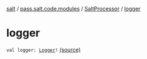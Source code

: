 [salt](../../index.md) / [pass.salt.code.modules](../index.md) / [SaltProcessor](index.md) / [logger](./logger.md)

# logger

`val logger: `[`Logger`](https://docs.oracle.com/javase/6/docs/api/java/util/logging/Logger.html)`!` [(source)](https://github.com/kurbaniec-tgm/salt/tree/master/code/modules/SaltProcessor.kt#L39)